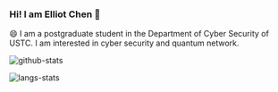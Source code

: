 ### Hi! I am Elliot Chen 👋

😄 I am a postgraduate student in the Department of Cyber Security of USTC. I am interested in cyber security and quantum network.

![github-stats](https://github-readme-stats.vercel.app/api?username=ertuil&show_icons=true&line_height=25&hide_title=true)

![langs-stats](https://github-readme-stats.vercel.app/api/top-langs/?username=ertuil)
